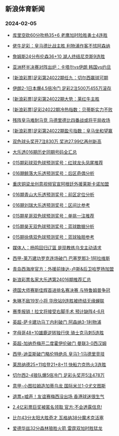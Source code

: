 ## 新浪体育新闻 
### 2024-02-05

+ [库里空砍60分吹杨35+6 老鹰加时险胜勇士4连胜](https://sports.sina.com.cn/basketball/nba/2024-02-04/doc-inafvwwp8712330.shtml)

+ [佬牛足彩：皇马德比战主胜 利物浦作客不怵阿森纳](https://sports.sina.com.cn/l/2024-02-04/doc-inafvsqq2054941.shtml)

+ [詹姆斯24分布伦森36+10 湖人终结尼克斯9连胜](https://sports.sina.com.cn/basketball/nba/2024-02-04/doc-inafvwwh4449445.shtml)

+ [亚洲杯半决赛对阵出炉：卡塔尔vs伊朗 韩国vs约旦](https://sports.sina.com.cn/china/asia/2024-02-04/doc-inafvnhn4663906.shtml)

+ [[新浪彩票]足彩第24022期任九：切尔西赢球可期](https://sports.sina.com.cn/l/2024-02-04/doc-inafuvkz9285571.shtml)

+ [伊朗2-1日本爆4.5倍冷门 足彩2注500万455万滚存](https://sports.sina.com.cn/l/2024-02-04/doc-inafvnhn4658715.shtml)

+ [[新浪彩票]足彩第24022期大势：莱红牛主胜](https://sports.sina.com.cn/l/2024-02-04/doc-inafuvky2508110.shtml)

+ [[新浪彩票]足彩24022期冷热指数：贝蒂斯实力不败](https://sports.sina.com.cn/l/2024-02-04/doc-inafuvky2509116.shtml)

+ [残阵皇马难耐马竞 马德里德比四番战或将平局收场](https://sports.sina.com.cn/l/2024-02-04/doc-inafvsqr8837677.shtml)

+ [[新浪彩票]足彩第24022期盈亏指数：皇马坐和望赢](https://sports.sina.com.cn/l/2024-02-04/doc-inafuvky2508877.shtml)

+ [双色球头奖开7注830万 奖池27.99亿再创新高](https://sports.sina.com.cn/l/2024-02-04/doc-inafwyiu3928187.shtml)

+ [大乐透016期历史同期号码全汇总](https://sports.sina.com.cn/l/2024-02-04/doc-inafwini8499628.shtml)

+ [015期彩球双色球预测奖号：红球龙头凤尾推荐](https://sports.sina.com.cn/l/2024-02-04/doc-inafwina4260599.shtml)

+ [016期鲸落大乐透预测奖号：后区奇偶分析](https://sports.sina.com.cn/l/2024-02-04/doc-inafwine8799219.shtml)

+ [重庆铜梁龙创意视频官宣阿根廷外援莱斯卡诺加盟](https://sports.sina.com.cn/china/b/2024-02-04/doc-inafwceh8893583.shtml)

+ [016期青山大乐透预测奖号：前区定位分析](https://sports.sina.com.cn/l/2024-02-04/doc-inafwini8514021.shtml)

+ [016期刘瑞大乐透预测奖号：区间比参考](https://sports.sina.com.cn/l/2024-02-04/doc-inafwinh1729398.shtml)

+ [015期星哥双色球预测奖号：单挑一注推荐](https://sports.sina.com.cn/l/2024-02-04/doc-inafwini8525771.shtml)

+ [015期昊天双色球预测奖号：蓝球数据分析](https://sports.sina.com.cn/l/2024-02-04/doc-inafwina4258871.shtml)

+ [015期徐倩双色球预测奖号：蓝球独胆参考](https://sports.sina.com.cn/l/2024-02-04/doc-inafwinh1749293.shtml)

+ [媒体人：杨鸣回归辽篮 是现教练乌戈主动请求](https://sports.sina.com.cn/basketball/cba/2024-02-04/doc-inafwtzy8593299.shtml)

+ [西甲-莱万建功罗克连场破门 巴塞罗那3-1阿拉维斯](https://sports.sina.com.cn/g/laliga/2024-02-04/doc-inafvnht8939173.shtml)

+ [青岛西海岸官方：外援前锋达-卢斯&后卫哈罗扬加盟](https://sports.sina.com.cn/china/j/2024-02-04/doc-inafwpuf8413634.shtml)

+ [新浪彩票名家大乐透第24016期推荐汇总](https://sports.sina.com.cn/l/2024-02-04/doc-inafwine8807844.shtml)

+ [德国大师赛斯佳辉首进排名赛决赛 与特鲁姆普争冠](https://sports.sina.com.cn/others/snooker/2024-02-04/doc-inafvsqk4541955.shtml)

+ [朱琳不敌19岁小将 华欣站9连胜被终结无缘蝉联](https://sports.sina.com.cn/tennis/china/2024-02-04/doc-inafwtzw4034733.shtml)

+ [赛季报销！拉文将接受右脚手术 预计缺阵4-6月](https://sports.sina.com.cn/basketball/nba/2024-02-04/doc-inafvsqr8817995.shtml)

+ [英超-萨卡建功马丁内利破门 阿森纳3-1利物浦](https://sports.sina.com.cn/g/pl/2024-02-05/doc-inafxvpn8011689.shtml)

+ [字母哥48+10雄鹿逆转独行侠 骑士克马刺5连胜](https://sports.sina.com.cn/basketball/nba/2024-02-04/doc-inafvwwk9008234.shtml)

+ [英超-加纳乔梅开二度霍伊伦破门 曼联3-0西汉姆](https://sports.sina.com.cn/g/pl/2024-02-05/doc-inafxvpn8013991.shtml)

+ [西甲-迪亚斯破门略伦特绝杀 皇马1-1马德里竞技](https://sports.sina.com.cn/g/laliga/2024-02-05/doc-inafxvpr7735776.shtml)

+ [莱昂纳德25+11哈登21+8+11 快船力克热火3连胜](https://sports.sina.com.cn/basketball/nba/2024-02-05/doc-inafxvpk3480826.shtml)

+ [切尔西2-4狼队爆5倍冷门 足彩头奖开5注478万](https://sports.sina.com.cn/l/2024-02-05/doc-inafxvpn8009071.shtml)

+ [意甲-小图拉姆造加蒂乌龙 国际米兰1-0尤文图斯](https://sports.sina.com.cn/g/seriea/2024-02-05/doc-inafxvpr7737421.shtml)

+ [退票+嘘声！友谊赛梅西没出场 香港球迷很生气](https://sports.sina.com.cn/china/2024-02-05/doc-inafxvpr7746279.shtml)

+ [2.4亿彩票巨奖被匿名领取 官方:不会透露信息!](https://sports.sina.com.cn/l/2024-02-05/doc-inafxrfq8138214.shtml)

+ [比尔43分太阳大胜奇才 瓦格纳38分魔术克活塞](https://sports.sina.com.cn/basketball/nba/2024-02-05/doc-inafxvpq0973320.shtml)

+ [爱德华兹32分森林狼胜火箭 雷霆双加时胜猛龙](https://sports.sina.com.cn/basketball/nba/2024-02-05/doc-inafxzvp7648689.shtml)

